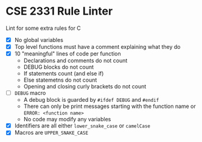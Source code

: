 # CSE 2331 Rule Linter

Lint for some extra rules for C

- [x] No global variables
- [x] Top level functions must have a comment explaining what they do
- [x] 10 "meaningful" lines of code per function
  - Declarations and comments do not count
  - DEBUG blocks do not count
  - If statements count (and else if)
  - Else statemetns do not count
  - Opening and closing curly brackets do not count
- [ ] `DEBUG` macro
  - A debug block is guarded by `#ifdef DEBUG` and `#endif`
  - There can only be print messages starting with the function name or `ERROR: <function name>`
  - No code may modify any variables
- [x] Identifiers are all either `lower_snake_case` or `camelCase`
- [x] Macros are `UPPER_SNAKE_CASE`
